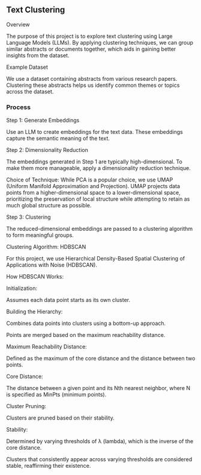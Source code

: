## Text Clustering

Overview

The purpose of this project is to explore text clustering using Large Language Models (LLMs). By applying clustering techniques, we can group similar abstracts or documents together, which aids in gaining better insights from the dataset.

Example Dataset

We use a dataset containing abstracts from various research papers. Clustering these abstracts helps us identify common themes or topics across the dataset.

### Process

Step 1: Generate Embeddings

Use an LLM to create embeddings for the text data. These embeddings capture the semantic meaning of the text.

Step 2: Dimensionality Reduction

The embeddings generated in Step 1 are typically high-dimensional. To make them more manageable, apply a dimensionality reduction technique.

Choice of Technique: While PCA is a popular choice, we use UMAP (Uniform Manifold Approximation and Projection). UMAP projects data points from a higher-dimensional space to a lower-dimensional space, prioritizing the preservation of local structure while attempting to retain as much global structure as possible.

Step 3: Clustering

The reduced-dimensional embeddings are passed to a clustering algorithm to form meaningful groups.

Clustering Algorithm: HDBSCAN

For this project, we use Hierarchical Density-Based Spatial Clustering of Applications with Noise (HDBSCAN).

How HDBSCAN Works:

Initialization:

Assumes each data point starts as its own cluster.

Building the Hierarchy:

Combines data points into clusters using a bottom-up approach.

Points are merged based on the maximum reachability distance.

Maximum Reachability Distance:

Defined as the maximum of the core distance and the distance between two points.

Core Distance:

The distance between a given point and its Nth nearest neighbor, where N is specified as MinPts (minimum points).

Cluster Pruning:

Clusters are pruned based on their stability.

Stability:

Determined by varying thresholds of λ (lambda), which is the inverse of the core distance.

Clusters that consistently appear across varying thresholds are considered stable, reaffirming their existence.
